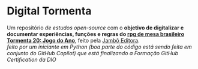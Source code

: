 # Digital Tormenta
Um repositório _de estudos open-source_ com o **objetivo de digitalizar e documentar experiências, funções e regras do [rpg de mesa brasileiro Tormenta 20: Jogo do Ano](https://jamboeditora.com.br/produto/tormenta20-edicao-jogo-do-ano/)**, feito pela [Jambô Editora](https://jamboeditora.com.br/).  
_feito por um iniciante em Python (boa parte do código está sendo feita em conjunto do GitHub Copilot) que está finalizando a Formação GitHub Certification da DIO_  
